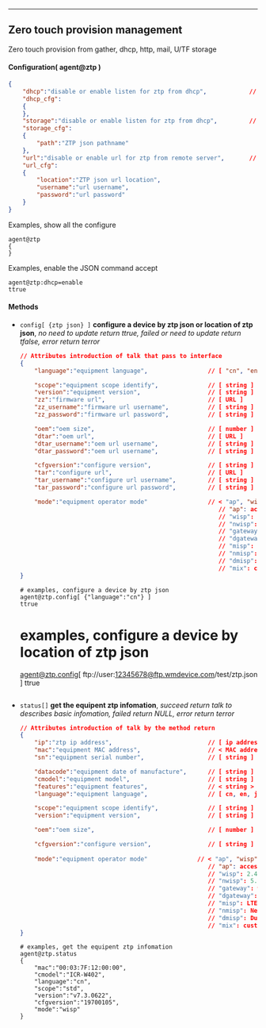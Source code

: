 ***
## Zero touch provision management
Zero touch provision from gather, dhcp, http, mail, U/TF storage

#### Configuration( agent@ztp )
```json
{
    "dhcp":"disable or enable listen for ztp from dhcp",            // [ "disable", "enable" ]
    "dhcp_cfg":
    {
    },
    "storage":"disable or enable listen for ztp from dhcp",         // [ "disable", "enable" ]
    "storage_cfg":
    {
        "path":"ZTP json pathname"                                      // [ string ]
    },
    "url":"disable or enable url for ztp from remote server",       // [ "disable", "enable" ]
    "url_cfg":
    {
        "location":"ZTP json url location",                              // [ string ]
        "username":"url username",                                       // [ string ]
        "password":"url password"                                        // [ string ]
    }
}
```
Examples, show all the configure
```shell
agent@ztp
{
}
```  
Examples, enable the JSON command accept
```shell
agent@ztp:dhcp=enable
ttrue
```  

#### **Methods**

+ `config[ {ztp json} ]` **configure a device by ztp json or location of ztp json**, *no need to update return ttrue, failed or need to update return tfalse, error return terror*
    ```json
    // Attributes introduction of talk that pass to interface
    {
        "language":"equipment language",                 // [ "cn", "en", "jp", ... ], language code in two letter

        "scope":"equipment scope identify",              // [ string ]
        "version":"equipment version",                   // [ string ]
        "zz":"firmware url",                             // [ URL ]
        "zz_username":"firmware url username",           // [ string ]
        "zz_password":"firmware url password",           // [ string ]
    
        "oem":"oem size",                                // [ number ]
        "dtar":"oem url",                                // [ URL ]
        "dtar_username":"oem url username",              // [ string ]
        "dtar_password":"oem url username",              // [ string ]
    
        "cfgversion":"configure version",                // [ string ]
        "tar":"configure url",                           // [ URL ]
        "tar_username":"configure url username",         // [ string ]
        "tar_password":"configure url password",         // [ string ]
    
        "mode":"equipment operator mode"                 // < "ap", "wisp", "nwisp", "gateway", "dgateway", "misp", "nmisp", "dmisp", "mix" >
                                                            // "ap": access point
                                                            // "wisp": 2.4G Wireless Internet Service Provider connection
                                                            // "nwisp": 5.8G Wireless Internet Service Provider connection( need the board support 5.8G wirless baseband)
                                                            // "gateway": wire WAN gateway
                                                            // "dgateway": Dual wire WAN gateway
                                                            // "misp": LTE Mobile Internet Service Provider connection( need the board support LTE baseband)
                                                            // "nmisp": Next LTE/NR Mobile Internet Service Provider connection( need the board support LTE/NR baseband)
                                                            // "dmisp": Dual LTE/NR Mobile Internet Service Provider connection( need the board support two LTE/NR baseband)
                                                            // "mix": custom mix connection from multiple internet connection
    }    
    ```
    ```shell
    # examples, configure a device by ztp json
    agent@ztp.config[ {"language":"cn"} ]
    ttrue
    ```
    # examples, configure a device by location of ztp json
    agent@ztp.config[ ftp://user:12345678@ftp.wmdevice.com/test/ztp.json ]
    ttrue
    ```

+ `status[]` **get the equipent ztp infomation**, *succeed return talk to describes basic infomation, failed return NULL, error return terror*
    ```json
    // Attributes introduction of talk by the method return
    {
        "ip":"ztp ip address",                           // [ ip address ]
        "mac":"equipment MAC address",                   // < MAC address >
        "sn":"equipment serial number",                  // [ string ]

        "datacode":"equipment date of manufacture",      // [ string ]
        "cmodel":"equipment model",                      // [ string ]
        "features":"equipment features",                 // < string >
        "language":"equipment language",                 // [ cn, en, jp, ... ], language code in two letter

        "scope":"equipment scope identify",              // [ string ]
        "version":"equipment version",                   // [ string ]

        "oem":"oem size",                                // [ number ]
    
        "cfgversion":"configure version",                // [ string ]
        
        "mode":"equipment operator mode"              // < "ap", "wisp", "nwisp", "gateway", "dgateway", "misp", "nmisp", "dmisp", "mix" >
                                                         // "ap": access point
                                                         // "wisp": 2.4G Wireless Internet Service Provider connection
                                                         // "nwisp": 5.8G Wireless Internet Service Provider connection( need the board support 5.8G wirless baseband)
                                                         // "gateway": wire WAN gateway
                                                         // "dgateway": Dual wire WAN gateway
                                                         // "misp": LTE Mobile Internet Service Provider connection( need the board support LTE baseband)
                                                         // "nmisp": Next LTE/NR Mobile Internet Service Provider connection( need the board support LTE/NR baseband)
                                                         // "dmisp": Dual LTE/NR Mobile Internet Service Provider connection( need the board support two LTE/NR baseband)
                                                         // "mix": custom mix connection from multiple internet connection
    }    
    ```
    ```shell
    # examples, get the equipent ztp infomation
    agent@ztp.status
    {
        "mac":"00:03:7F:12:00:00",
        "cmodel":"ICR-W402",
        "language":"cn",
        "scope":"std",
        "version":"v7.3.0622",
        "cfgversion":"19700105",
        "mode":"wisp"
    }
    ```



